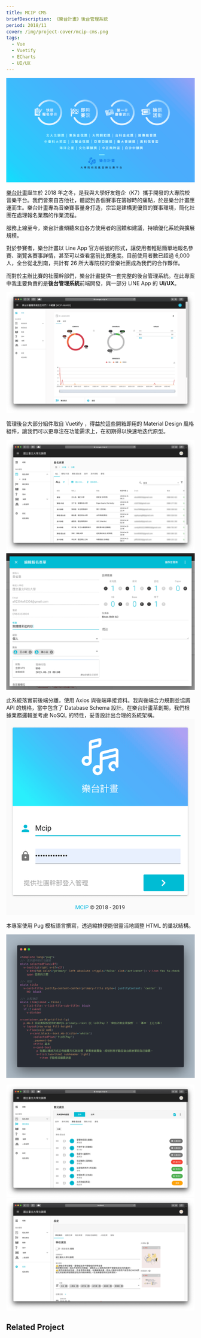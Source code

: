 ```yaml
---
title: MCIP CMS
briefDescription: 《樂台計畫》後台管理系統
period: 2018/11
cover: /img/project-cover/mcip-cms.png
tags:
  - Vue
  - Vuetify
  - ECharts
  - UI/UX
---
```


<script setup lang="ts">
import ProjectList from '../../components/ProjectList.vue'
import useProjects from '../../composables/useProjects'
const { projectMap } = useProjects()
const list = [projectMap.value.mcip]
</script>

![](../../assets/img/project/mcip-cms/fb-cover.png)

[樂台計畫](https://mcip.app/)誕生於 2018 年之冬，是我與大學好友鎧企（K7）攜手開發的大專院校音樂平台。我們皆來自吉他社，體認到各個賽事在籌辦時的痛點，於是樂台計畫應運而生。樂台計畫專為音樂賽事量身打造，宗旨是建構更優質的賽事環境，簡化社團在處理報名業務的作業流程。

服務上線至今，樂台計畫傾聽來自各方使用者的回饋和建議，持續優化系統與擴展規模。

對於參賽者，樂台計畫以 Line App 官方帳號的形式，讓使用者輕鬆簡單地報名參賽、瀏覽各賽事詳情，甚至可以查看當前比賽進度。目前使用者數已超過 6,000 人，全台從北到南，共計有 26 所大專院校的音樂社團成為我們的合作夥伴。

而對於主辦比賽的社團幹部們，樂台計畫提供一套完整的後台管理系統。在此專案中我主要負責的是**後台管理系統**前端開發，與一部分 LINE App 的 **UI/UX**。

![管理後台概覽頁面(Dashboard)](../../assets/img/project/mcip-cms/dashboard.png)

管理後台大部分組件取自 Vuetify ，得益於這些開箱即用的 Material Design 風格組件，讓我們可以更專注在功能需求上，在初期得以快速地迭代原型。

![參賽者報名列表](../../assets/img/project/mcip-cms/forms.png)
![編輯報名表單](../../assets/img/project/mcip-cms/edit-form.png)

此系統落實前後端分離，使用 Axios 與後端串接資料。我與後端合力規劃並協調 API 的規格，當中包含了 Database Schema 設計。在樂台計畫草創期，我們根據業務邏輯並考慮 NoSQL 的特性，妥善設計出合理的系統架構。
![登入畫面](../../assets/img/project/mcip-cms/login.png)

本專案使用 Pug 模板語言撰寫，透過縮排便能很靈活地調整 HTML 的巢狀結構。

![專案中使用的 Pug 模板](../../assets/img/project/mcip-cms/pug.png)

![編輯賽況資訊](../../assets/img/project/mcip-cms/competition.png)
![設定學校資訊](../../assets/img/project/mcip-cms/config.png)

## Related Project

<ProjectList :list="list" class="!mt-10" />
